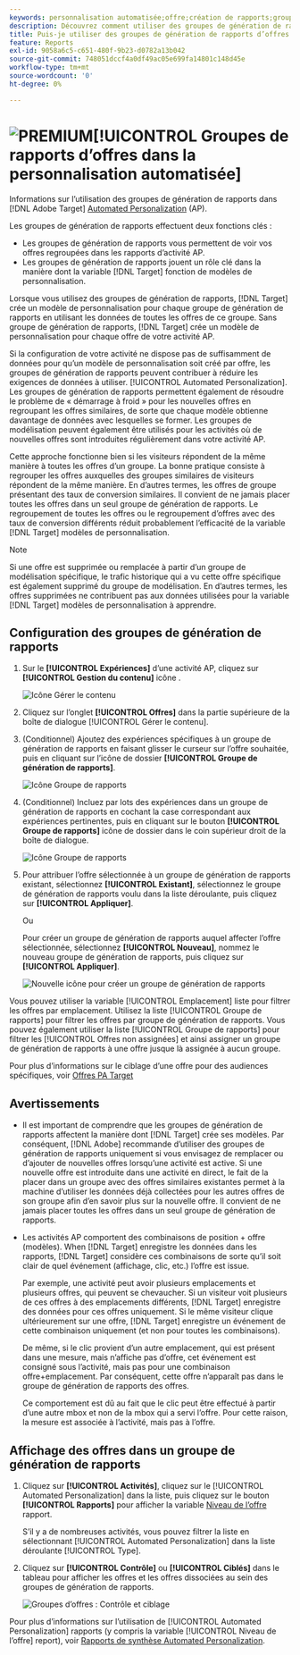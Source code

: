 ```yaml
---
keywords: personnalisation automatisée;offre;création de rapports;groupe;groupe de génération de rapports;ap
description: Découvrez comment utiliser des groupes de génération de rapports d’offres dans Adobe [!DNL Target] [!UICONTROL Automated Personalization] activités.
title: Puis-je utiliser des groupes de génération de rapports d’offres dans les activités Automated Personalization ?
feature: Reports
exl-id: 9058a6c5-c651-480f-9b23-d0782a13b042
source-git-commit: 748051dccf4a0df49ac05e699fa14801c148d45e
workflow-type: tm+mt
source-wordcount: '0'
ht-degree: 0%

---
```


# ![PREMIUM](/help/main/assets/premium.png)[!UICONTROL  Groupes de rapports d’offres dans la personnalisation automatisée]

Informations sur l’utilisation des groupes de génération de rapports dans [!DNL Adobe Target] [Automated Personalization](/help/main/c-activities/t-automated-personalization/automated-personalization.md) (AP).

Les groupes de génération de rapports effectuent deux fonctions clés :

* Les groupes de génération de rapports vous permettent de voir vos offres regroupées dans les rapports d’activité AP.
* Les groupes de génération de rapports jouent un rôle clé dans la manière dont la variable [!DNL Target] fonction de modèles de personnalisation.

Lorsque vous utilisez des groupes de génération de rapports, [!DNL Target] crée un modèle de personnalisation pour chaque groupe de génération de rapports en utilisant les données de toutes les offres de ce groupe. Sans groupe de génération de rapports, [!DNL Target] crée un modèle de personnalisation pour chaque offre de votre activité AP.

Si la configuration de votre activité ne dispose pas de suffisamment de données pour qu’un modèle de personnalisation soit créé par offre, les groupes de génération de rapports peuvent contribuer à réduire les exigences de données à utiliser. [!UICONTROL Automated Personalization]. Les groupes de génération de rapports permettent également de résoudre le problème de « démarrage à froid » pour les nouvelles offres en regroupant les offres similaires, de sorte que chaque modèle obtienne davantage de données avec lesquelles se former. Les groupes de modélisation peuvent également être utilisés pour les activités où de nouvelles offres sont introduites régulièrement dans votre activité AP.

Cette approche fonctionne bien si les visiteurs répondent de la même manière à toutes les offres d’un groupe. La bonne pratique consiste à regrouper les offres auxquelles des groupes similaires de visiteurs répondent de la même manière. En d’autres termes, les offres de groupe présentant des taux de conversion similaires. Il convient de ne jamais placer toutes les offres dans un seul groupe de génération de rapports. Le regroupement de toutes les offres ou le regroupement d’offres avec des taux de conversion différents réduit probablement l’efficacité de la variable [!DNL Target] modèles de personnalisation.

>[!NOTE]
>
>Si une offre est supprimée ou remplacée à partir d’un groupe de modélisation spécifique, le trafic historique qui a vu cette offre spécifique est également supprimé du groupe de modélisation. En d’autres termes, les offres supprimées ne contribuent pas aux données utilisées pour la variable [!DNL Target] modèles de personnalisation à apprendre.

## Configuration des groupes de génération de rapports

1. Sur le **[!UICONTROL Expériences]** d’une activité AP, cliquez sur **[!UICONTROL Gestion du contenu]** icône .

   ![Icône Gérer le contenu](/help/main/c-reports/assets/ap_manage_content.png)

1. Cliquez sur l’onglet **[!UICONTROL Offres]** dans la partie supérieure de la boîte de dialogue [!UICONTROL Gérer le contenu].
1. (Conditionnel) Ajoutez des expériences spécifiques à un groupe de génération de rapports en faisant glisser le curseur sur l’offre souhaitée, puis en cliquant sur l’icône de dossier **[!UICONTROL Groupe de génération de rapports]**.

   ![Icône Groupe de rapports](/help/main/c-reports/assets/ap_manage_content_2.png)

1. (Conditionnel) Incluez par lots des expériences dans un groupe de génération de rapports en cochant la case correspondant aux expériences pertinentes, puis en cliquant sur le bouton **[!UICONTROL Groupe de rapports]** icône de dossier dans le coin supérieur droit de la boîte de dialogue.

   ![Icône Groupe de rapports](/help/main/c-reports/assets/ap_manage_content_3.png)

1. Pour attribuer l’offre sélectionnée à un groupe de génération de rapports existant, sélectionnez **[!UICONTROL Existant]**, sélectionnez le groupe de génération de rapports voulu dans la liste déroulante, puis cliquez sur **[!UICONTROL Appliquer]**.

   Ou

   Pour créer un groupe de génération de rapports auquel affecter l’offre sélectionnée, sélectionnez **[!UICONTROL Nouveau]**, nommez le nouveau groupe de génération de rapports, puis cliquez sur **[!UICONTROL Appliquer]**.

   ![Nouvelle icône pour créer un groupe de génération de rapports](/help/main/c-reports/assets/ap_reporting_groups.png)

Vous pouvez utiliser la variable [!UICONTROL Emplacement] liste pour filtrer les offres par emplacement. Utilisez la liste [!UICONTROL Groupe de rapports] pour filtrer les offres par groupe de génération de rapports. Vous pouvez également utiliser la liste [!UICONTROL Groupe de rapports] pour filtrer les [!UICONTROL Offres non assignées] et ainsi assigner un groupe de génération de rapports à une offre jusque là assignée à aucun groupe.

Pour plus d’informations sur le ciblage d’une offre pour des audiences spécifiques, voir [Offres PA Target](/help/main/c-activities/t-automated-personalization/ap-target-offers.md#task_F207ED7A41B84FD39BB6FCBFABF4B23E)

## Avertissements

* Il est important de comprendre que les groupes de génération de rapports affectent la manière dont [!DNL Target] crée ses modèles. Par conséquent, [!DNL Adobe] recommande d’utiliser des groupes de génération de rapports uniquement si vous envisagez de remplacer ou d’ajouter de nouvelles offres lorsqu’une activité est active. Si une nouvelle offre est introduite dans une activité en direct, le fait de la placer dans un groupe avec des offres similaires existantes permet à la machine d’utiliser les données déjà collectées pour les autres offres de son groupe afin d’en savoir plus sur la nouvelle offre. Il convient de ne jamais placer toutes les offres dans un seul groupe de génération de rapports.

* Les activités AP comportent des combinaisons de position + offre (modèles). When [!DNL Target] enregistre les données dans les rapports, [!DNL Target] considère ces combinaisons de sorte qu’il soit clair de quel événement (affichage, clic, etc.) l’offre est issue.

   Par exemple, une activité peut avoir plusieurs emplacements et plusieurs offres, qui peuvent se chevaucher. Si un visiteur voit plusieurs de ces offres à des emplacements différents, [!DNL Target] enregistre des données pour ces offres uniquement. Si le même visiteur clique ultérieurement sur une offre, [!DNL Target] enregistre un événement de cette combinaison uniquement (et non pour toutes les combinaisons).

   De même, si le clic provient d’un autre emplacement, qui est présent dans une mesure, mais n’affiche pas d’offre, cet événement est consigné sous l’activité, mais pas pour une combinaison offre+emplacement. Par conséquent, cette offre n’apparaît pas dans le groupe de génération de rapports des offres.

   Ce comportement est dû au fait que le clic peut être effectué à partir d’une autre mbox et non de la mbox qui a servi l’offre. Pour cette raison, la mesure est associée à l’activité, mais pas à l’offre.

## Affichage des offres dans un groupe de génération de rapports

1. Cliquez sur **[!UICONTROL Activités]**, cliquez sur le [!UICONTROL Automated Personalization] dans la liste, puis cliquez sur le bouton **[!UICONTROL Rapports]** pour afficher la variable [Niveau de l’offre](/help/main/c-reports/personalization-reports/reports-ap.md) rapport.

   S’il y a de nombreuses activités, vous pouvez filtrer la liste en sélectionnant [!UICONTROL Automated Personalization] dans la liste déroulante [!UICONTROL Type].

1. Cliquez sur **[!UICONTROL Contrôle]** ou **[!UICONTROL Ciblés]** dans le tableau pour afficher les offres et les offres dissociées au sein des groupes de génération de rapports.

   ![Groupes d’offres : Contrôle et ciblage](/help/main/c-reports/c-report-settings/assets/offer-groups.png)

Pour plus d’informations sur l’utilisation de [!UICONTROL Automated Personalization] rapports (y compris la variable [!UICONTROL Niveau de l’offre] report), voir [Rapports de synthèse Automated Personalization](/help/main/c-reports/personalization-reports/reports-ap.md).



